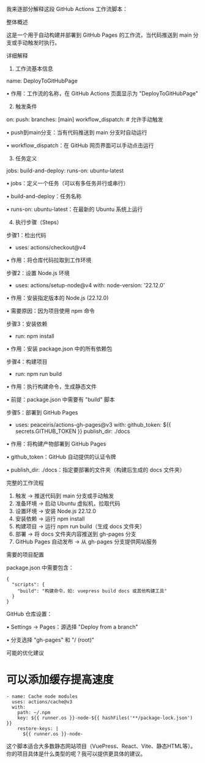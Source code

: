 我来逐部分解释这段 GitHub Actions 工作流脚本：

整体概述

这是一个用于自动构建并部署到 GitHub Pages 的工作流，当代码推送到 main 分支或手动触发时执行。

详细解释

1. 工作流基本信息

name: DeployToGitHubPage

• 作用：工作流的名称，在 GitHub Actions 页面显示为 "DeployToGitHubPage"

2. 触发条件

on:
  push:
    branches: [main]
  workflow_dispatch: # 允许手动触发

• push到main分支：当有代码推送到 main 分支时自动运行

• workflow_dispatch：在 GitHub 网页界面可以手动点击运行

3. 任务定义

jobs:
  build-and-deploy:
    runs-on: ubuntu-latest

• jobs：定义一个任务（可以有多任务并行或串行）

• build-and-deploy：任务名称

• runs-on: ubuntu-latest：在最新的 Ubuntu 系统上运行

4. 执行步骤（Steps）

步骤1：检出代码

- uses: actions/checkout@v4

• 作用：将仓库代码拉取到工作环境

步骤2：设置 Node.js 环境

- uses: actions/setup-node@v4
  with:
    node-version: '22.12.0'

• 作用：安装指定版本的 Node.js (22.12.0)

• 需要原因：因为项目使用 npm 命令

步骤3：安装依赖

- run: npm install

• 作用：安装 package.json 中的所有依赖包

步骤4：构建项目

- run: npm run build

• 作用：执行构建命令，生成静态文件

• 前提：package.json 中需要有 "build" 脚本

步骤5：部署到 GitHub Pages

- uses: peaceiris/actions-gh-pages@v3
  with:
    github_token: ${{ secrets.GITHUB_TOKEN }}
    publish_dir: ./docs

• 作用：将构建产物部署到 GitHub Pages

• github_token：GitHub 自动提供的认证令牌

• publish_dir: ./docs：指定要部署的文件夹（构建后生成的 docs 文件夹）

完整的工作流程

1. 触发 → 推送代码到 main 分支或手动触发
2. 准备环境 → 启动 Ubuntu 虚拟机，拉取代码
3. 设置环境 → 安装 Node.js 22.12.0
4. 安装依赖 → 运行 npm install
5. 构建项目 → 运行 npm run build（生成 docs 文件夹）
6. 部署 → 将 docs 文件夹内容推送到 gh-pages 分支
7. GitHub Pages 自动发布 → 从 gh-pages 分支提供网站服务

需要的项目配置

package.json 中需要包含：
```
{
  "scripts": {
    "build": "构建命令，如: vuepress build docs 或其他构建工具"
  }
}

```
GitHub 仓库设置：

• Settings → Pages：源选择 "Deploy from a branch"

• 分支选择 "gh-pages" 和 "/ (root)"

可能的优化建议

# 可以添加缓存提高速度
```
- name: Cache node modules
  uses: actions/cache@v3
  with:
    path: ~/.npm
    key: ${{ runner.os }}-node-${{ hashFiles('**/package-lock.json') }}
    restore-keys: |
      ${{ runner.os }}-node-
```

这个脚本适合大多数静态网站项目（VuePress、React、Vite、静态HTML等）。你的项目具体是什么类型的呢？我可以提供更具体的建议。